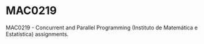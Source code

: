 # MAC0219
MAC0219 - Concurrent and Parallel Programming (Instituto de Matemática e Estatística) assignments.
